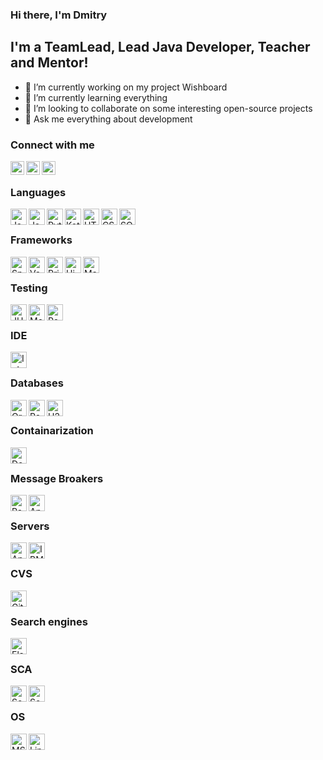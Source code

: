 ### Hi there, I'm Dmitry

## I'm a TeamLead, Lead Java Developer, Teacher and Mentor!

- 🔭 I’m currently working on my project Wishboard
- 🌱 I’m currently learning everything
- 👯 I’m looking to collaborate on some interesting open-source projects
- 💬 Ask me everything about development

### Connect with me

[<img align="left" alt="Telegram" width="22px" src="https://user-images.githubusercontent.com/37687109/131245853-97a29725-6072-450e-92ae-62cd11458db0.png"/>][phone]
[<img align="left" alt="LinkedIn" width="22px" src="https://user-images.githubusercontent.com/37687109/131246179-2fabd8a7-a7d4-4a2f-9367-d12cbb9ee3e3.png"/>][linkedin]
[<img align="left" alt="YouTube" width="22px" src="https://user-images.githubusercontent.com/37687109/131245879-108e8b9b-7e64-45ba-8349-86f6cf80ce51.png"/>][youtube]

<br/>

### Languages

<img align="left" alt="Java" width="26px" src="https://user-images.githubusercontent.com/37687109/131247769-3e08003c-a83b-4c0f-ba6c-60b3756cff91.png"/>
<img align="left" alt="JavaScript" width="26px" src="https://user-images.githubusercontent.com/37687109/131246444-4f65b0fe-efba-47fd-861a-3190e9bd4122.png"/>
<img align="left" alt="Python" width="26px" src="https://user-images.githubusercontent.com/37687109/131247526-7e053aa4-f69c-4327-8363-81b9305a844c.png"/>
<img align="left" alt="Kotlin" width="26px" src="https://user-images.githubusercontent.com/37687109/131247541-929f30ad-efa1-4d51-8359-85593e17f134.png"/>
<img align="left" alt="HTML5" height="26px" src="https://user-images.githubusercontent.com/37687109/131247559-8d2b04a6-84b9-4504-b680-56df03252b23.png"/>
<img align="left" alt="CSS3" height="26px" src="https://user-images.githubusercontent.com/37687109/131247585-fe6881bd-cd3a-4aa1-919f-ef5d340f81a0.png"/>
<img align="left" alt="SQL" height="26px" src="https://user-images.githubusercontent.com/37687109/131247471-ee3939f8-33fa-4fb6-ba59-68bc57b897a9.png"/>

<br/>

### Frameworks

<img align="left" alt="Spring Framework" height="26px" src="https://user-images.githubusercontent.com/37687109/131247108-0d722dc1-ca6e-4c59-b337-7b4c8fc51f03.png"/>
<img align="left" alt="Vaadin" height="26px" src="https://user-images.githubusercontent.com/37687109/131247420-d72cf602-889d-43cc-a7c2-987f514e788c.png"/>
<img align="left" alt="Primefaces" height="26px" src="https://user-images.githubusercontent.com/37687109/131247258-bd6a4f5d-25ec-4b29-bcc9-a7021017b16c.png"/>
<img align="left" alt="Hibernate" height="26px" src="https://user-images.githubusercontent.com/37687109/131247396-68a49b00-1bfd-40e3-9111-14f6abe68dc5.png"/>
<img align="left" alt="Maven" height="26px" src="https://user-images.githubusercontent.com/37687109/131247816-e6839a09-7f21-40e1-8af4-7d866b8a1857.png"/>

<br/>

### Testing

<img align="left" alt="JUnit5" height="26px" src="https://user-images.githubusercontent.com/37687109/131247176-eb5ec8a3-add3-4e32-9304-d7cb875f92ec.png"/>
<img align="left" alt="Mockito" height="26px" src="https://user-images.githubusercontent.com/37687109/131247079-474e8d4c-f00e-4b4f-b48a-8f5dd2c80387.png"/>
<img align="left" alt="PowerMock" height="26px" src="https://user-images.githubusercontent.com/37687109/131247232-57b994d3-ccf8-4c6f-9448-594800e2f296.png"/>

<br/>

### IDE

<img align="left" alt="IntelliJ IDEA" width="26px" src="https://user-images.githubusercontent.com/37687109/131245775-3d97e17b-ad11-498a-b8ae-f86af5167740.png"/>

<br/>

### Databases

<img align="left" alt="Oracle DB" height="26px" src="https://user-images.githubusercontent.com/37687109/131247878-2c791c70-307e-4292-b7cf-ebb5cc7f70c9.png"/>
<img align="left" alt="PostgreSQL" width="26px" src="https://user-images.githubusercontent.com/37687109/131246654-4b22086c-c5bd-449a-baa4-9b736131840d.png"/>
<img align="left" alt="H2" width="26px" src="https://user-images.githubusercontent.com/37687109/131247152-eb0877da-e395-4140-baa8-14eea0957d2d.png"/>

<br/>

### Containarization

<img align="left" alt="Docker" height="26px" src="https://user-images.githubusercontent.com/37687109/131246864-e5645b90-4bbd-4b90-977e-27e22d7bab62.jpg"/>

<br/>

### Message Broakers

<img align="left" alt="RabbitMQ" height="26px" src="https://user-images.githubusercontent.com/37687109/131246951-ad4e368e-a20e-4b35-8ce6-44efde1da6ce.png"/>
<img align="left" alt="Apache ActiveMQ" height="26px" src="https://user-images.githubusercontent.com/37687109/131246978-55cf45eb-428d-4b45-a747-c8a1267378d2.png"/>

<br/>

### Servers

<img align="left" alt="Apache Tomcat" height="26px" src="https://user-images.githubusercontent.com/37687109/131246802-13614ace-5876-435b-838e-04bca9d8139b.png"/>
<img align="left" alt="IBM WebSphere" height="26px" src="https://user-images.githubusercontent.com/37687109/131247275-22828280-a807-4fe7-a3be-9b80d4657e35.png"/>

<br/>

### CVS

<img align="left" alt="Git" height="26px" src="https://user-images.githubusercontent.com/37687109/131246348-f0670002-d8d9-4d61-ab61-0c2a1ac6ca7f.png"/>

<br/>

### Search engines

<img align="left" alt="Elasticsearch" height="26px" src="https://user-images.githubusercontent.com/37687109/131247034-fcded8e6-52e3-48e8-ac51-9d7923512766.png"/>

<br/>

### SCA

<img align="left" alt="SonarQube" height="26px" src="https://user-images.githubusercontent.com/37687109/131247339-bd2c67f4-daae-4612-8955-b6f760a9fe71.png"/>
<img align="left" alt="Sonarlint" height="26px" src="https://user-images.githubusercontent.com/37687109/131247378-116eb2a5-f2ed-468f-a6c3-edfbe6a7b06d.png"/>

<br/>

### OS

<img align="left" alt="MS Windows" height="26px" src="https://user-images.githubusercontent.com/37687109/131247446-c1295ba8-6b96-478a-8835-463c992135cd.png"/>
<img align="left" alt="Linux" height="26px" src="https://user-images.githubusercontent.com/37687109/131247462-3dd8cffc-4723-4c0d-ae31-5489c05d1032.png"/>

[phone]: https://t.me/DoubleDPro
[youtube]: https://www.youtube.com/channel/UCCcP17sRdjXVSyEK8rvnj2w
[linkedin]: https://www.linkedin.com/in/dmitry-usachev-7634421a9

